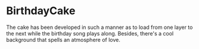 # BirthdayCake
The cake has been developed in such a manner as to load from one layer to the next while the birthday song plays along. Besides, there's a cool background that spells an atmosphere of love.
